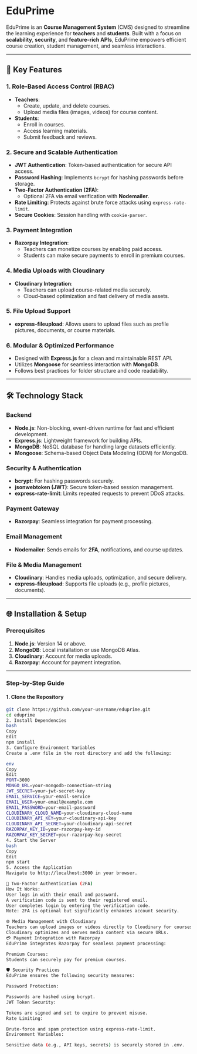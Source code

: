 # EduPrime  
EduPrime is an **Course Management System** (CMS) designed to streamline the learning experience for **teachers** and **students**. Built with a focus on **scalability**, **security**, and **feature-rich APIs**, EduPrime empowers efficient course creation, student management, and seamless interactions.  

---

## 🚀 Key Features  

### **1. Role-Based Access Control (RBAC)**  
- **Teachers**:  
  - Create, update, and delete courses.  
  - Upload media files (images, videos) for course content.  
- **Students**:  
  - Enroll in courses.  
  - Access learning materials.  
  - Submit feedback and reviews.  

### **2. Secure and Scalable Authentication**  
- **JWT Authentication**: Token-based authentication for secure API access.  
- **Password Hashing**: Implements `bcrypt` for hashing passwords before storage.  
- **Two-Factor Authentication (2FA)**:  
  - Optional 2FA via email verification with **Nodemailer**.  
- **Rate Limiting**: Protects against brute force attacks using `express-rate-limit`.  
- **Secure Cookies**: Session handling with `cookie-parser`.  

### **3. Payment Integration**  
- **Razorpay Integration**:  
  - Teachers can monetize courses by enabling paid access.  
  - Students can make secure payments to enroll in premium courses.  

### **4. Media Uploads with Cloudinary**  
- **Cloudinary Integration**:  
  - Teachers can upload course-related media securely.  
  - Cloud-based optimization and fast delivery of media assets.  

### **5. File Upload Support**  
- **express-fileupload**: Allows users to upload files such as profile pictures, documents, or course materials.  

### **6. Modular & Optimized Performance**  
- Designed with **Express.js** for a clean and maintainable REST API.  
- Utilizes **Mongoose** for seamless interaction with **MongoDB**.  
- Follows best practices for folder structure and code readability.  

---

## 🛠️ Technology Stack  

### **Backend**  
- **Node.js**: Non-blocking, event-driven runtime for fast and efficient development.  
- **Express.js**: Lightweight framework for building APIs.  
- **MongoDB**: NoSQL database for handling large datasets efficiently.  
- **Mongoose**: Schema-based Object Data Modeling (ODM) for MongoDB.  

### **Security & Authentication**  
- **bcrypt**: For hashing passwords securely.  
- **jsonwebtoken (JWT)**: Secure token-based session management.  
- **express-rate-limit**: Limits repeated requests to prevent DDoS attacks.  

### **Payment Gateway**  
- **Razorpay**: Seamless integration for payment processing.  

### **Email Management**  
- **Nodemailer**: Sends emails for **2FA**, notifications, and course updates.  

### **File & Media Management**  
- **Cloudinary**: Handles media uploads, optimization, and secure delivery.  
- **express-fileupload**: Supports file uploads (e.g., profile pictures, documents).  

---

## 🌐 Installation & Setup

### Prerequisites
1. **Node.js**: Version 14 or above.  
2. **MongoDB**: Local installation or use MongoDB Atlas.  
3. **Cloudinary**: Account for media uploads.  
4. **Razorpay**: Account for payment integration.  

---

### Step-by-Step Guide

#### 1. Clone the Repository
```bash
git clone https://github.com/your-username/eduprime.git  
cd eduprime  
2. Install Dependencies
bash
Copy
Edit
npm install  
3. Configure Environment Variables
Create a .env file in the root directory and add the following:

env
Copy
Edit
PORT=3000  
MONGO_URL=your-mongodb-connection-string  
JWT_SECRET=your-jwt-secret-key  
EMAIL_SERVICE=your-email-service  
EMAIL_USER=your-email@example.com  
EMAIL_PASSWORD=your-email-password  
CLOUDINARY_CLOUD_NAME=your-cloudinary-cloud-name  
CLOUDINARY_API_KEY=your-cloudinary-api-key  
CLOUDINARY_API_SECRET=your-cloudinary-api-secret  
RAZORPAY_KEY_ID=your-razorpay-key-id  
RAZORPAY_KEY_SECRET=your-razorpay-key-secret  
4. Start the Server
bash
Copy
Edit
npm start  
5. Access the Application
Navigate to http://localhost:3000 in your browser.

🔐 Two-Factor Authentication (2FA)
How It Works:
User logs in with their email and password.
A verification code is sent to their registered email.
User completes login by entering the verification code.
Note: 2FA is optional but significantly enhances account security.

🌐 Media Management with Cloudinary
Teachers can upload images or videos directly to Cloudinary for courses.
Cloudinary optimizes and serves media content via secure URLs.
💳 Payment Integration with Razorpay
EduPrime integrates Razorpay for seamless payment processing:

Premium Courses:
Students can securely pay for premium courses.

🛡️ Security Practices
EduPrime ensures the following security measures:

Password Protection:

Passwords are hashed using bcrypt.
JWT Token Security:

Tokens are signed and set to expire to prevent misuse.
Rate Limiting:

Brute-force and spam protection using express-rate-limit.
Environment Variables:

Sensitive data (e.g., API keys, secrets) is securely stored in .env.
